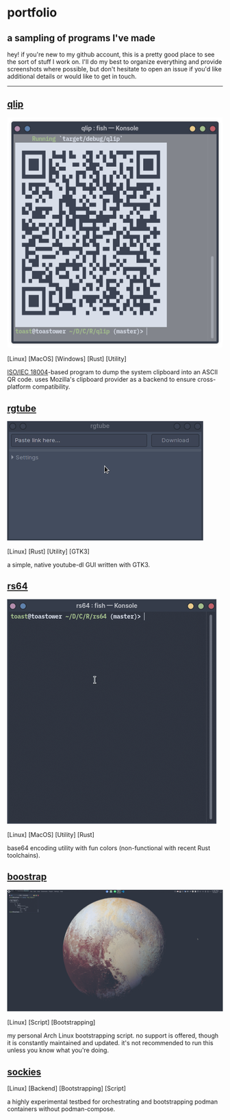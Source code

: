# portfolio
## a sampling of programs I've made 

hey! if you're new to my github account, this is a pretty good place to see the sort of stuff I work on. I'll do my best to organize everything and provide screenshots where possible, but don't hesitate to open an issue if you'd like additional details or would like to get in touch.

---

## [qlip](https://github.com/toasterrepairman/qlip)
![qlip](resources/qlip.png)

[Linux] [MacOS] [Windows] [Rust] [Utility]

[ISO/IEC 18004](https://www.iso.org/standard/62021.html)-based program to dump the system clipboard into an ASCII QR code. uses Mozilla's clipboard provider as a backend to ensure cross-platform compatibility. 

## [rgtube](https://github.com/toasterrepairman/rgtube)
![rgtube](resources/rgtube.gif)

[Linux] [Rust] [Utility] [GTK3]

a simple, native youtube-dl GUI written with GTK3.

## [rs64](https://github.com/toasterrepairman/rs64)
![rs64](resources/rs64.gif)

[Linux] [MacOS] [Utility] [Rust]

base64 encoding utility with fun colors (non-functional with recent Rust toolchains).

## [boostrap](https://github.com/toasterrepairman/boostrap)
![boostrap](resources/boostrap.png)

[Linux] [Script] [Bootstrapping]

my personal Arch Linux bootstrapping script. no support is offered, though it is constantly maintained and updated. it's not recommended to run this unless you know what you're doing.

## [sockies](https://github.com/toasterrepairman/sockies)
[Linux] [Backend] [Bootstrapping] [Script]

a highly experimental testbed for orchestrating and bootstrapping podman containers without podman-compose.
